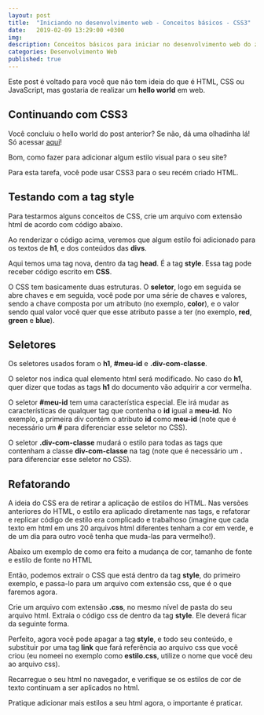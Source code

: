 ```yaml
---
layout: post
title:  "Iniciando no desenvolvimento web - Conceitos básicos - CSS3"
date:   2019-02-09 13:29:00 +0300
img:
description: Conceitos básicos para iniciar no desenvolvimento web do zero.
categories: Desenvolvimento Web
published: true
---
```


<p>Este post é voltado para você que não tem ideia do que é HTML, CSS ou JavaScript, mas gostaria de realizar um <strong>hello world</strong> em web.</p>

<h2>Continuando com CSS3</h2>

<p>Você concluiu o hello world do post anterior? Se não, dá uma olhadinha lá! Só acessar <a href="{{ "/iniciando-web-conceitos-basicos-css" | prepend: site.baseurl }}" target="_blank">aqui</a>!</p>

<p>Bom, como fazer para adicionar algum estilo visual para o seu site?</p>

<p>Para esta tarefa, você pode usar CSS3 para o seu recém criado HTML.</p>

<h2>Testando com a tag style</h2>

<p>Para testarmos alguns conceitos de CSS, crie um arquivo com extensão html de acordo com código abaixo.</p>

<script src="https://gist.github.com/HugoTamaki/979af418c2004a34c541effb04481181.js"></script>

<p>Ao renderizar o código acima, veremos que algum estilo foi adicionado para os textos de <strong>h1</strong>, e dos conteúdos das <strong>divs</strong>.</p>

<p>Aqui temos uma tag nova, dentro da tag <strong>head</strong>. É a tag <strong>style</strong>. Essa tag pode receber código escrito em <strong>CSS</strong>.</p>

<p>O CSS tem basicamente duas estruturas. O <strong>seletor</strong>, logo em seguida se abre chaves e em seguida, você pode por uma série de chaves e valores, sendo a chave composta por um atributo (no exemplo, <strong>color</strong>), e o valor sendo qual valor você quer que esse atributo passe a ter (no exemplo, <strong>red</strong>, <strong>green</strong> e <strong>blue</strong>).</p>

<h2>Seletores</h2>

<p>Os seletores usados foram o <strong>h1</strong>, <strong>#meu-id</strong> e <strong>.div-com-classe</strong>.</p>

<p>O seletor nos indica qual elemento html será modificado. No caso do <strong>h1</strong>, quer dizer que todas as tags <strong>h1</strong> do documento vão adquirir a cor vermelha.</p>

<p>O seletor <strong>#meu-id</strong> tem uma característica especial. Ele irá mudar as características de qualquer tag que contenha o <strong>id</strong> igual a <strong>meu-id</strong>. No exemplo, a primeira div contém o atributo <strong>id</strong> como <strong>meu-id</strong> (note que é necessário um <strong>#</strong> para diferenciar esse seletor no CSS).</p>

<p>O seletor <strong>.div-com-classe</strong> mudará o estilo para todas as tags que contenham a classe <strong>div-com-classe</strong> na tag (note que é necessário um <strong>.</strong> para diferenciar esse seletor no CSS).</p>

<h2>Refatorando</h2>

<p>A ideia do CSS era de retirar a aplicação de estilos do HTML. Nas versões anteriores do HTML, o estilo era aplicado diretamente nas tags, e refatorar e replicar código de estilo era complicado e trabalhoso (imagine que cada texto em html em uns 20 arquivos html diferentes tenham a cor em verde, e de um dia para outro você tenha que muda-las para vermelho!).</p>

<p>Abaixo um exemplo de como era feito a mudança de cor, tamanho de fonte e estilo de fonte no HTML</p>

<script src="https://gist.github.com/HugoTamaki/7f4c0283f214efc78a79a5878ca98e81.js"></script>

<p>Então, podemos extrair o CSS que está dentro da tag <strong>style</strong>, do primeiro exemplo, e passa-lo para um arquivo com extensão css, que é o que faremos agora.</p>

<p>Crie um arquivo com extensão <strong>.css</strong>, no mesmo nível de pasta do seu arquivo html. Extraia o código css de dentro da tag <strong>style</strong>. Ele deverá ficar da seguinte forma.</p>

<script src="https://gist.github.com/HugoTamaki/6a6447905bf2bf74196dc96e93129acb.js"></script>

<p>Perfeito, agora você pode apagar a tag <strong>style</strong>, e todo seu conteúdo, e substituir por uma tag <strong>link</strong> que fará referência ao arquivo css que você criou (eu nomeei no exemplo como <strong>estilo.css</strong>, utilize o nome que você deu ao arquivo css).</p>

<script src="https://gist.github.com/HugoTamaki/47ee1446d48e14c4ab3b83dcba31c06a.js"></script>

<p>Recarregue o seu html no navegador, e verifique se os estilos de cor de texto continuam a ser aplicados no html.</p>

<p>Pratique adicionar mais estilos a seu html agora, o importante é praticar.</p>